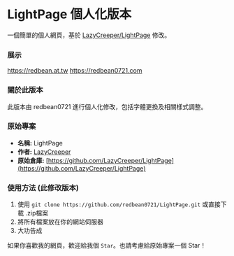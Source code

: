 # LightPage 個人化版本
一個簡單的個人網頁，基於 [LazyCreeper/LightPage](https://github.com/LazyCreeper/LightPage) 修改。

### 展示
https://redbean.at.tw
https://redbean0721.com

### 關於此版本
此版本由 redbean0721 進行個人化修改，包括字體更換及相關樣式調整。

### 原始專案
* **名稱:** LightPage
* **作者:** [LazyCreeper](https://github.com/LazyCreeper)
* **原始倉庫:** [https://github.com/LazyCreeper/LightPage](https://github.com/LazyCreeper/LightPage)

### 使用方法 (此修改版本)
1. 使用 `git clone https://github.com/redbean0721/LightPage.git` 或直接下載 .zip檔案
2. 將所有檔案放在你的網站伺服器
3. 大功告成

如果你喜歡我的網頁，歡迎給我個 `Star`。也請考慮給原始專案一個 Star！